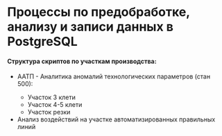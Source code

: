 <h1>Процессы по предобработке, анализу и записи данных в PostgreSQL</h1>
<h4>Структура скриптов по участкам производства:</h4>
<ul>
    <li>ААТП - Аналитика аномалий технологических параметров (стан 500):</li>
    <ul>
        <li>Участок 3 клети</li>
        <li>Участок 4-5 клети</li>
        <li>Участок резки</li>
    </ul>
    <li>Анализ воздействий на участке автоматизированных правильных линий</li>
</ul>